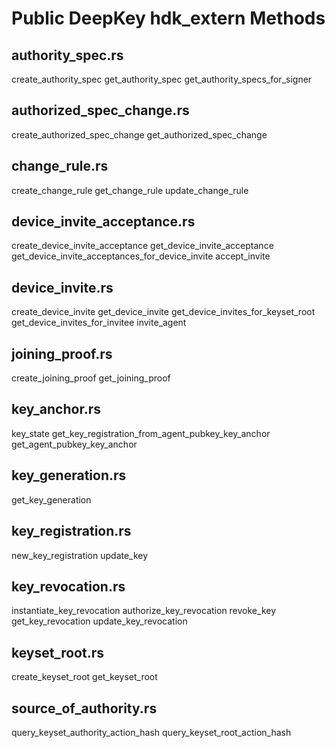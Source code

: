 
# Public DeepKey hdk_extern Methods

## authority_spec.rs
create_authority_spec
get_authority_spec
get_authority_specs_for_signer

## authorized_spec_change.rs
create_authorized_spec_change
get_authorized_spec_change

## change_rule.rs
create_change_rule
get_change_rule
update_change_rule

## device_invite_acceptance.rs
create_device_invite_acceptance
get_device_invite_acceptance
get_device_invite_acceptances_for_device_invite
accept_invite

## device_invite.rs
create_device_invite
get_device_invite
get_device_invites_for_keyset_root
get_device_invites_for_invitee
invite_agent

## joining_proof.rs
create_joining_proof
get_joining_proof

## key_anchor.rs
key_state
get_key_registration_from_agent_pubkey_key_anchor
get_agent_pubkey_key_anchor

## key_generation.rs
get_key_generation

## key_registration.rs
new_key_registration
update_key

## key_revocation.rs
instantiate_key_revocation
authorize_key_revocation
revoke_key
get_key_revocation
update_key_revocation

## keyset_root.rs
create_keyset_root
get_keyset_root

## source_of_authority.rs
query_keyset_authority_action_hash
query_keyset_root_action_hash


